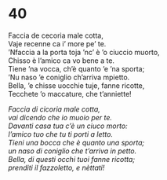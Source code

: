 # 40  
  
Faccia de cecoria male cotta,  
Vaje recenne ca i’ more pe’ te.  
’Nfaccia a la porta toja ’nc’ è ’o ciuccio muorto,  
Chisso è l’amico ca vo bene a te.  
Tiene ’na vocca, ch’è quanto ’e ’na sporta;  
’Nu naso ’e coniglio ch’arriva mpietto.  
Bella, ’e chisse uocchie tuje, fanne ricotte,  
Tecchete ’o maccature, che t’anniette!

*Faccia di cicoria male cotta,  
vai dicendo che io muoio per te.  
Davanti casa tua c’è un ciuco morto:  
l’amico tuo che tu ti porti a letto.  
Tieni una bocca che è quanto una sporta;  
un naso di coniglio che t’arriva in petto.  
Bella, di questi occhi tuoi fanne ricotta;  
prenditi il fazzoletto, e nèttati!*



